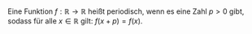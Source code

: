 Eine Funktion $f:\mathbb{R}\to \mathbb{R}$ heißt periodisch, wenn es eine Zahl $p>0$ gibt, sodass für alle $x \in \mathbb{R}$ gilt: $f(x+p)=f(x)$.